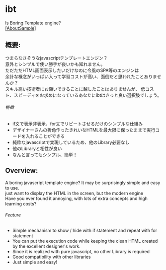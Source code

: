 # ibt
Is Boring Template engine?  
[[AboutSample]](/SAMPLE.md)

## 概要:  
つまらなさそうなjavascriptテンプレートエンジン？  
意外とシンプルで使い勝手が良いかも知れません。  
ただただHTML画面表示したいだけなのに今風のSPA等のエンジンは  
余計な概念がいっぱい入って学習コストが高い、面倒だと思われたことありませんか？  
スキル高い技術者にお願いできることに越したことはありませんが、
低コスト、スピーディをお求めになっているあなたにibtはきっと良い選択肢でしょう。
###### 特徴  
  - if文で表示非表示、for文でリピートさせるだけのシンプルな仕組み 
  - デザイナーさんの折角作ったきれいなHTMLを最大限に保ったままで実行コードを入れることができる  
  - 純粋なjavascriptで実現しているため、他のLibrary必要なし  
  - 他のLibraryと相性が良い  
  - なんと言ってもシンプル、簡単！  

## Overview:  
A boring javascript template engine? It may be surprisingly simple and easy to use.  
just want to display the HTML in the screen, but the modern engine  
Have you ever found it annoying, with lots of extra concepts and high learning costs?  

###### Feature  
  - Simple mechanism to show / hide with if statement and repeat with for statement
  - You can put the execution code while keeping the clean HTML created by the excellent designer's work.
  - Since it is realized with pure javascript, no other Library is required
  - Good compatibility with other libraries
  - Just simple and easy!
